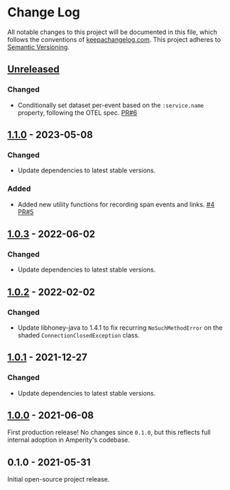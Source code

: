 Change Log
==========

All notable changes to this project will be documented in this file, which
follows the conventions of [keepachangelog.com](http://keepachangelog.com/).
This project adheres to [Semantic Versioning](http://semver.org/).


## [Unreleased]

### Changed
- Conditionally set dataset per-event based on the `:service.name` property,
  following the OTEL spec.
  [PR#6](https://github.com/amperity/ken-honeycomb/pull/6)


## [1.1.0] - 2023-05-08

### Changed
- Update dependencies to latest stable versions.

### Added
- Added new utility functions for recording span events and links.
  [#4](https://github.com/amperity/ken-honeycomb/issues/4)
  [PR#5](https://github.com/amperity/ken-honeycomb/pull/5)


## [1.0.3] - 2022-06-02

### Changed
- Update dependencies to latest stable versions.


## [1.0.2] - 2022-02-02

### Changed
- Update libhoney-java to 1.4.1 to fix recurring `NoSuchMethodError` on the
  shaded `ConnectionClosedException` class.


## [1.0.1] - 2021-12-27

### Changed
- Update dependencies to latest stable versions.


## [1.0.0] - 2021-06-08

First production release! No changes since `0.1.0`, but this reflects full
internal adoption in Amperity's codebase.


## 0.1.0 - 2021-05-31

Initial open-source project release.


[Unreleased]: https://github.com/amperity/ken/compare/1.1.0...HEAD
[1.1.0]: https://github.com/amperity/ken/compare/1.0.3...1.1.0
[1.0.3]: https://github.com/amperity/ken/compare/1.0.2...1.0.3
[1.0.2]: https://github.com/amperity/ken/compare/1.0.1...1.0.2
[1.0.1]: https://github.com/amperity/ken/compare/1.0.0...1.0.1
[1.0.0]: https://github.com/amperity/ken/compare/0.1.0...1.0.0
